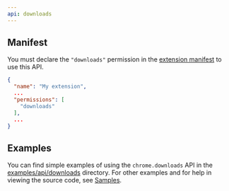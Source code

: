 ```yaml
---
api: downloads
---
```


## Manifest

You must declare the `"downloads"` permission in the [extension manifest][1] to use this API.

```json
{
  "name": "My extension",
  ...
  "permissions": [
    "downloads"
  ],
  ...
}
```

## Examples

You can find simple examples of using the `chrome.downloads` API in the [examples/api/downloads][2]
directory. For other examples and for help in viewing the source code, see [Samples][3].

[1]: /docs/extensions/mv2/tabs
[2]: https://github.com/GoogleChrome/chrome-extensions-samples/tree/master/api/downloads/
[3]: /docs/extensions/mv2/samples
